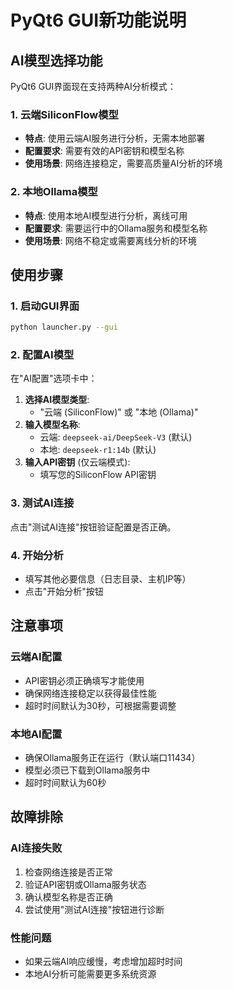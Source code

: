 # PyQt6 GUI新功能说明

## AI模型选择功能

PyQt6 GUI界面现在支持两种AI分析模式：

### 1. 云端SiliconFlow模型
- **特点**: 使用云端AI服务进行分析，无需本地部署
- **配置要求**: 需要有效的API密钥和模型名称
- **使用场景**: 网络连接稳定，需要高质量AI分析的环境

### 2. 本地Ollama模型
- **特点**: 使用本地AI模型进行分析，离线可用
- **配置要求**: 需要运行中的Ollama服务和模型名称
- **使用场景**: 网络不稳定或需要离线分析的环境

## 使用步骤

### 1. 启动GUI界面
```bash
python launcher.py --gui
```

### 2. 配置AI模型

在"AI配置"选项卡中：
1. **选择AI模型类型**:
   - "云端 (SiliconFlow)" 或 "本地 (Ollama)"
2. **输入模型名称**:
   - 云端: `deepseek-ai/DeepSeek-V3` (默认)
   - 本地: `deepseek-r1:14b` (默认)
3. **输入API密钥** (仅云端模式):
   - 填写您的SiliconFlow API密钥

### 3. 测试AI连接
点击"测试AI连接"按钮验证配置是否正确。

### 4. 开始分析
- 填写其他必要信息（日志目录、主机IP等）
- 点击"开始分析"按钮

## 注意事项

### 云端AI配置
- API密钥必须正确填写才能使用
- 确保网络连接稳定以获得最佳性能
- 超时时间默认为30秒，可根据需要调整

### 本地AI配置
- 确保Ollama服务正在运行（默认端口11434）
- 模型必须已下载到Ollama服务中
- 超时时间默认为60秒

## 故障排除

### AI连接失败
1. 检查网络连接是否正常
2. 验证API密钥或Ollama服务状态
3. 确认模型名称是否正确
4. 尝试使用"测试AI连接"按钮进行诊断

### 性能问题
- 如果云端AI响应缓慢，考虑增加超时时间
- 本地AI分析可能需要更多系统资源